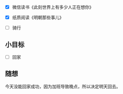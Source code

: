 - [x] 微信读书《此刻世界上有多少人正在想你》
- [x] 纸质阅读《明朝那些事儿》
- [ ] 骑行


## 小目标
- [ ] 回家

## 随想
今天没能回家成功，因为加班导致晚点，所以决定明天回去。